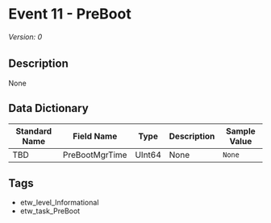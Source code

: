 # Event 11 - PreBoot
###### Version: 0

## Description
None

## Data Dictionary
|Standard Name|Field Name|Type|Description|Sample Value|
|---|---|---|---|---|
|TBD|PreBootMgrTime|UInt64|None|`None`|

## Tags
* etw_level_Informational
* etw_task_PreBoot